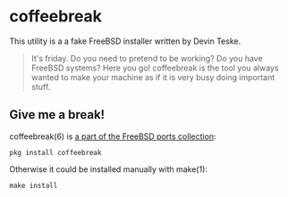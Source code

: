 # coffeebreak

This utility is a a fake FreeBSD installer written by Devin Teske.

> It's friday.  Do you need to pretend to be working?  Do you have FreeBSD
> systems?  Here you go!  coffeebreak is the tool you always wanted to make
> your machine as if it is very busy doing important stuff.

## Give me a break!

coffeebreak(6) is [a part of the FreeBSD ports collection](https://www.freshports.org/games/coffeebreak/):

```
pkg install coffeebreak
```

Otherwise it could be installed manually with make(1):

```
make install
```
